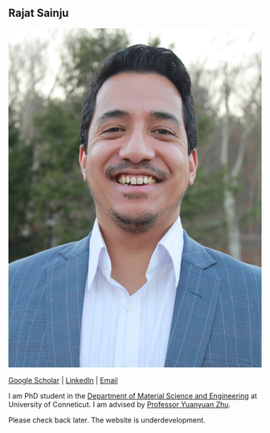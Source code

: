 ## Rajat Sainju

![image](/Sainju_MSE_Profile.JPG)

[Google Scholar](https://scholar.google.com/citations?user=c1UCRoEAAAAJ&hl=en) | [LinkedIn](https://www.linkedin.com/in/rajat-sainju-a3435812a) | [Email](rajat.sainju@uconn.edu)

I am PhD student in the [Department of Material Science and Engineering](https://mse.engr.uconn.edu/) at University of Conneticut. I am advised by [Professor Yuanyuan Zhu](https://zhu.mse.uconn.edu/).

Please check back later. The website is underdevelopment.


